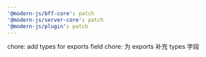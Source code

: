 ```yaml
---
'@modern-js/bff-core': patch
'@modern-js/server-core': patch
'@modern-js/plugin': patch
---
```


chore: add types for exports field
chore: 为 exports 补充 types 字段
